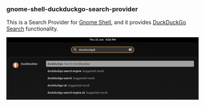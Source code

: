 ### gnome-shell-duckduckgo-search-provider

This is a Search Provider for [Gnome Shell](https://wiki.gnome.org/Projects/GnomeShell), and it provides [DuckDuckGo Search](https://duckduckgo.com/) functionality.


![a screenshot featuring this extensions interface, in Gnome Shell](./screenshot.png)
